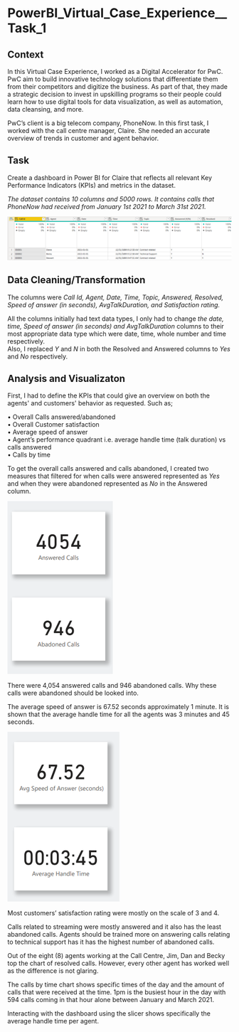 # PowerBI_Virtual_Case_Experience__Task_1

## Context

In this Virtual Case Experience, I worked as a Digital Accelerator for PwC. PwC aim to build innovative technology solutions that differentiate them from their competitors and digitize the business. As part of that, they made a strategic decision to invest in upskilling programs so their people could learn how to use digital tools for data visualization, as well as automation, data cleansing, and more.  

PwC’s client is a big telecom company, PhoneNow. In this first task, I worked with the call centre manager, Claire. She needed an accurate overview of trends in customer and agent behavior.  

## Task

Create a dashboard in Power BI for Claire that reflects all relevant Key Performance Indicators (KPIs) and metrics in the dataset.  

_The dataset contains 10 columns and 5000 rows. It contains calls that PhoneNow had received from January 1st 2021 to March 31st 2021._   

![](table-overview.png)

## Data Cleaning/Transformation  

The columns were _Call Id, Agent, Date, Time, Topic, Answered, Resolved, Speed of answer (in seconds), AvgTalkDuration, and Satisfaction rating._  

All the columns initially had text data types, I only had to change _the date, time, Speed of answer (in seconds) and AvgTalkDuration_ columns to their most appropriate data type which were date, time, whole number and time respectively.  
Also, I replaced *Y* and *N* in both the Resolved and Answered columns to *Yes* and *No* respectively.

## Analysis and Visualizaton  

First, I had to define the KPIs that could give an overview on both the agents' and customers' behavior as requested. Such as;  

•	Overall Calls answered/abandoned  
•	Overall Customer satisfaction  
•	Average speed of answer  
•	Agent’s performance quadrant i.e. average handle time (talk duration) vs calls answered  
•	Calls by time  


To get the overall calls answered and calls abandoned, I created two measures that filtered for when calls were answered represented as *Yes* and when they were abandoned represented as *No* in the Answered column.  

![](answered-and-abandoned-calls.png)

There were 4,054 answered calls and 946 abandoned calls. Why these calls were abandoned should be looked into.  

The average speed of answer is 67.52 seconds approximately 1 minute. It is shown that the average handle time for all the agents was 3 minutes and 45 seconds.  

![](the-averages.png)

Most customers’ satisfaction rating were mostly on the scale of 3 and 4.  

Calls related to streaming were mostly answered and it also has the least abandoned calls. Agents should be trained more on answering calls relating to technical support has it has the highest number of abandoned calls.  

Out of the eight (8) agents working at the Call Centre, Jim, Dan and Becky top the chart of resolved calls. However, every other agent has worked well as the difference is not glaring.  

The calls by time chart shows specific times of the day and the amount of calls that were received at the time. 1pm is the busiest hour in the day with 594 calls coming in that hour alone between January and March 2021.  

Interacting with the dashboard using the slicer shows specifically the average handle time per agent.  

